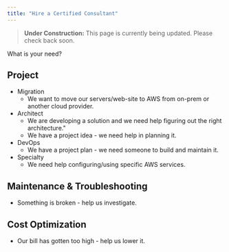 ```yaml
---
title: "Hire a Certified Consultant"
---
```


> **Under Construction:** This page is currently being updated. Please check back soon.

What is your need?

## Project
- Migration
  - We want to move our servers/web-site to AWS from on-prem or another cloud provider.
- Architect
  - We are developing a solution and we need help figuring out the right architecture."
  - We have a project idea - we need help in planning it.
- DevOps
  - We have a project plan - we need someone to build and maintain it.
- Specialty
  - We need help configuring/using specific AWS services.

## Maintenance & Troubleshooting
- Something is broken - help us investigate.

## Cost Optimization
- Our bill has gotten too high - help us lower it.
